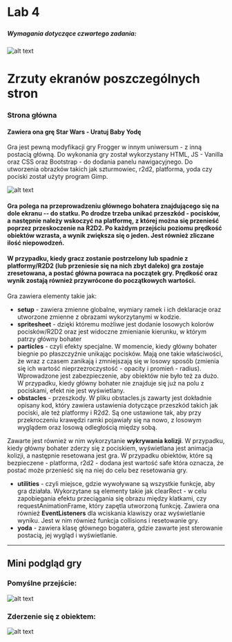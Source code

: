# Lab 4
##### 

####
##### Wymagania dotyczące czwartego zadania:
####

![alt text](https://i.imgur.com/FLsIlMd.png)


# Zrzuty ekranów poszczególnych stron

### Strona główna
#### Zawiera ona grę Star Wars - Uratuj Baby Yodę

Gra jest pewną modyfikacji gry Frogger w innym uniwersum - z inną postacią główną. Do wykonania gry został wykorzystany HTML, JS - Vanilla oraz CSS oraz Bootstrap - do dodania panelu nawigacyjnego. Do utworzenia obrazków takich jak szturmowiec, r2d2, platforma, yoda czy pociski został użyty program Gimp.

![alt text](https://i.imgur.com/0ENquxZ.png)    


#### Gra polega na przeprowadzeniu głównego bohatera znajdującego się na dole ekranu -- do statku. Po drodze trzeba unikać przeszkód - pocisków, a następnie należy wskoczyć na platformę, z której można się przenieść poprzez przeskoczenie na R2D2. Po każdym przejściu poziomu prędkość obiektów wzrasta, a wynik zwiększa się o jeden. Jest również zliczane ilość niepowodzeń. 

#### W przypadku, kiedy gracz zostanie postrzelony lub spadnie z platformy/R2D2 (lub przeniesie się na nich zbyt daleko) gra zostaje zresetowana, a postać główna powraca na początek gry. Prędkość oraz wynik zostają również przywrócone do początkowych wartości.  

Gra zawiera elementy takie jak:
- **setup** - zawiera zmienne globalne, wymiary ramek i ich deklaracje oraz utworzone zmienne z obrazami wykorzytanymi w kodzie.
- **spritesheet** - dzięki któremu możliwe jest dodanie losowych kolorów pocisków/R2D2 oraz jest widoczne zmienianie kierunku, w którym patrzy główny bohater
- **particles** - czyli efekty specjalne. W momencie, kiedy główny bohater biegnie po płaszczyźnie unikając pocisków. Mają one takie właściwości, że wraz z czasem zanikają i zmniejszają się w losowy sposób (zmienia się ich wartość nieprzezroczystość - opacity i promień - radius). Wprowadzone jest zabezpieczenie, aby obiektów nie było też za dużo. W przypadku, kiedy główny bohater nie znajduje się już na polu z pociskami, efekt nie jest wyświetlany.
- **obstacles** - przeszkody. W pliku obstacles.js zawarty jest dokładnie opisany kod, który zawiera ustawienia dotyczące przeszkód takich jak pociski, ale też platformy i R2d2. Są one ustawione tak, aby przy przekroczeniu krawędzi ramki pojawiały się na nowo, z losowym wyglądem oraz losową odległością między sobą.  

Zawarte jest również w nim wykorzytanie **wykrywania kolizji**. W przypadku, kiedy główny bohater zderzy się z pociskiem, wyświetlana jest animacja kolizji, a następnie resetowana jest gra. W przypadku obiektów, które są bezpieczene - platforma, r2d2 - dodana jest wartość safe która oznacza, że postać może przenieść się na niej do celu bez resetowania gry.
- **utilities** - czyli miejsce, gdzie wywoływane są wszystkie funkcje, aby gra działała. Wykorzytane są elementy takie jak clearRect - w celu zapobiegania efektu przeciągania się obrazu między klatkami, czy requestAnimationFrame, który zapętla utworzoną funkcję. Zawiera ona również **EventListeners** dla wciskania klawiszy oraz wyświetlanie wyniku. Jest w nim również funkcja collisions i resetowanie gry.
- **yoda** - zawiera klasę głównego bogatera, gdzie zawarte jest sterowanie postacią, jej wygląd i wyświetlanie. 


---

## Mini podgląd gry  

### Pomyślne przejście:

![alt text](https://i.imgur.com/LnoKUBH.gif)  

### Zderzenie się z obiektem:

![alt text](https://i.imgur.com/68ATUgA.gif)